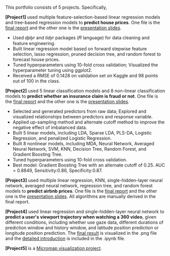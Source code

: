 This portfolio consists of 5 projects. Specifically, 

**[Project1]** used multiple feature-selection-based linear regression models and tree-based regression models to **predict house prices**. One file is the [final report]([Project1.2]PredictingHousePrices_Report.pdf) and the other one is the [presentation slides]([Project1.1]PredictingHousePrices_Slides.pdf).

- Used 𝑑𝑝𝑙𝑦𝑟 and 𝑡𝑖𝑑𝑦𝑟 packages (𝑅 language) for data cleaning and feature engineering.
- Built linear regression model based on forward stepwise feature selection, lasso regression, pruned decision tree, and random forest to forecast house prices.
- Tuned hyperparameters using 10-fold cross validation; Visualized the hyperparameter tuning using ggplot2.
- Received a RMSE of 0.1428 on validation set on Kaggle and 98 points out of 100 in the class.

**[Project2]** used 5 linear classification models and 8 non-linear classification models to **predict whether an insurance claim is fraud or not**. One file is the [final report]([Project2.2]AutoInsuranceFraudClaimsDetection_Report.pdf) and the other one is the [presentation slides]([Project2.1]AutoInsuranceFraudClaimsDetection_Slides.pdf).

- Selected and generated predictors from raw data; Explored and visualized relationships between predictors and response variable.
- Applied up-sampling method and alternate cutoff method to improve the negative effect of imbalanced data.
- Built 5 linear models, including LDA, Sparse LDA, PLS-DA, Logistic Regression, and penalized Logistic Regression.
- Built 8 nonlinear models, including MDA, Neural Network, Averaged Neural Network, SVM, KNN, Decision Tree, Random Forest, and Gradient Boosting Tree.
- Tuned hyperparameters using 10-fold cross validation.
- Best model: Gradient Boosting Tree with an alternate cutoff of 0.25. AUC = 0.8849, Sensitivity:0.86, Specificity:0.87.


**[Project3]** used multiple linear regression, KNN, single-hidden-layer neural network, averaged neural network, regression tree, and random forest models to **predict airbnb prices**. One file is the [final report]([Project3.2]AirbnbPredictionReport.pdf) and the other one is the [presentation slides]([Project3.1]AirbnbPredictionSlides.pdf). All algorithms are manually derived in the final report.

**[Project4]** used linear regression and single-hidden-layer neural network to **predict a user's viewport trajectory when watching a 360 video**, given different conditions, including whether use gaze data, different durations of prediction window and history window, and latitude position prediction or longitude position prediction. The [final result]([Project4.2]ViewportPrediction.png) is visualized in the .png file and the [detailed introduction]([Project4.1]ViewportPredictionCode.ipynb) is included in the .ipynb file.

**[Project5]** is a [Micromap visualization project]([Project5]LinkedMicromapVisualization.pdf).
